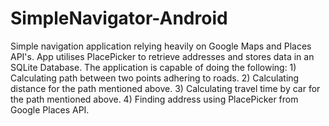 # SimpleNavigator-Android
Simple navigation application relying heavily on Google Maps and Places API's. 
App utilises PlacePicker to retrieve addresses and stores data in an SQLite Database.
The application is capable of doing the following:
  	1) Calculating path between two points adhering to roads.
	2) Calculating distance for the path mentioned above.
	3) Calculating travel time by car for the path mentioned above.
	4) Finding address using PlacePicker from Google Places API.
